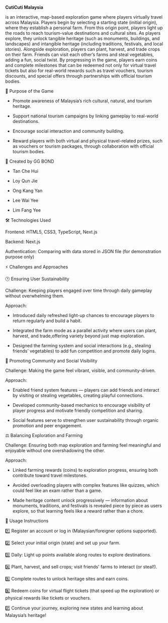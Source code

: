 **CutiCuti Malaysia**

is an interactive, map-based exploration game where players virtually travel across Malaysia. Players begin by selecting a starting state (initial origin), where they establish a personal farm. From this origin point, players light up the roads to reach tourism-value destinations and cultural sites. As players explore, they unlock tangible heritage (such as monuments, buildings, and landscapes) and intangible heritage (including traditions, festivals, and local stories). Alongside exploration, players can plant, harvest, and trade crops on their farm. Friends can visit each other’s farms and steal vegetables, adding a fun, social twist. By progressing in the game, players earn coins and complete milestones that can be redeemed not only for virtual travel tickets but also for real-world rewards such as travel vouchers, tourism discounts, and special offers through partnerships with official tourism bodies.


🎯 Purpose of the Game

- Promote awareness of Malaysia’s rich cultural, natural, and tourism heritage.

- Support national tourism campaigns by linking gameplay to real-world destinations.

- Encourage social interaction and community building.

- Reward players with both virtual and physical travel-related prizes, such as vouchers or tourism packages, through collaboration with official tourism bodies.


👥 Created by GG BOND

- Tan Che Hui

- Loy Qun Jie

- Ong Kang Yan

- Lee Wai Yee

- Lim Fang Yee


🛠 Technologies Used

Frontend: HTML5, CSS3, TypeScript, Next.js

Backend: Next.js

Authentication: Comparing with data stored in JSON file (for demonstration purpose only)


⚡ Challenges and Approaches

🕒 Ensuring User Sustainability

Challenge: Keeping players engaged over time through daily gameplay without overwhelming them.

Approach:

- Introduced daily refreshed light-up chances to encourage players to return regularly and build a habit.

- Integrated the farm mode as a parallel activity where users can plant, harvest, and trade,offering variety beyond just map exploration.

- Designed the farming system and social interactions (e.g., stealing friends’ vegetables) to add fun competition and promote daily logins.

🤝 Promoting Community and Social Visibility

Challenge: Making the game feel vibrant, visible, and community-driven.

Approach:

- Enabled friend system features — players can add friends and interact by visiting or stealing vegetables, creating playful connections.

- Developed community-based mechanics to encourage visibility of player progress and motivate friendly competition and sharing.

- Social features serve to strengthen user sustainability through organic promotion and peer engagement.

⚖️ Balancing Exploration and Farming

Challenge: Ensuring both map exploration and farming feel meaningful and enjoyable without one overshadowing the other.

Approach:

- Linked farming rewards (coins) to exploration progress, ensuring both contribute toward travel milestones.

- Avoided overloading players with complex features like quizzes, which could feel like an exam rather than a game.

- Made heritage content unlock progressively — information about monuments, traditions, and festivals is revealed piece by piece as users explore, so that learning feels like a reward rather than a chore.


📌 Usage Instructions

1️⃣ Register an account or log in (Malaysian/foreigner options supported).

2️⃣ Select your initial origin (state) and set up your farm.

3️⃣ Daily: Light up points available along routes to explore destinations.

4️⃣ Plant, harvest, and sell crops; visit friends' farms to interact (or steal!).

5️⃣ Complete routes to unlock heritage sites and earn coins.

6️⃣ Redeem coins for virtual flight tickets (that speed up the exploration) or physical rewards like tickets or vouchers.

7️⃣ Continue your journey, exploring new states and learning about Malaysia’s heritage!
